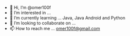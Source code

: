 - 👋 Hi, I’m @omer100f
- 👀 I’m interested in ...
- 🌱 I’m currently learning ... Java, Java Android and Python
- 💞️ I’m looking to collaborate on ...
- 📫 How to reach me ... omer100f@gmail.com

<!---
omer100f/omer100f is a ✨ special ✨ repository because its `README.md` (this file) appears on your GitHub profile.
You can click the Preview link to take a look at your changes.
--->
